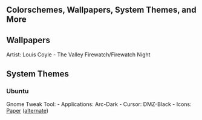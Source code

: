 ## Colorschemes, Wallpapers, System Themes, and More

## Wallpapers
Artist: Louis Coyle
	- The Valley
Firewatch/Firewatch Night

## System Themes

### Ubuntu
Gnome Tweak Tool:
	- Applications: Arc-Dark
	- Cursor: DMZ-Black
	- Icons: [Paper](https://snwh.org/paper) ([alternate](https://github.com/snwh/paper-icon-theme))

